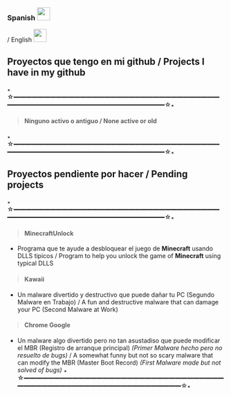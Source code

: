 ### Spanish <img src="https://upload.wikimedia.org/wikipedia/commons/8/89/Bandera_de_Espa%C3%B1a.svg" width="30"></h2> / English <img src="https://upload.wikimedia.org/wikipedia/commons/thumb/8/83/Flag_of_the_United_Kingdom_%283-5%29.svg/2560px-Flag_of_the_United_Kingdom_%283-5%29.svg.png" width="30"></h2>
## Proyectos que tengo en mi github / Projects I have in my github

꘎☆━━━━━━━━━━━━━━━━━━━━━━━━━━━━━━━━━━━━━━━━━━━━━━━━━━━━━━━━━━━━☆꘎

> #### Ninguno activo o antiguo / None active or old

꘎☆━━━━━━━━━━━━━━━━━━━━━━━━━━━━━━━━━━━━━━━━━━━━━━━━━━━━━━━━━━━━☆꘎

## Proyectos pendiente por hacer / Pending projects

꘎☆━━━━━━━━━━━━━━━━━━━━━━━━━━━━━━━━━━━━━━━━━━━━━━━━━━━━━━━━━━━━☆꘎

> #### MinecraftUnlock
* Programa que te ayude a desbloquear el juego de **Minecraft** usando DLLS tipicos / Program to help you unlock the game of **Minecraft** using typical DLLS

> #### Kawaii
* Un malware divertido y destructivo que puede dañar tu PC (Segundo Malware en Trabajo) / A fun and destructive malware that can damage your PC (Second Malware at Work)

> #### Chrome Google
* Un malware algo divertido pero no tan asustadiso que puede modificar el MBR (Registro de arranque principal) *(Primer Malware hecho pero no resuelto de bugs)* / A somewhat funny but not so scary malware that can modify the MBR (Master Boot Record) *(First Malware made but not solved of bugs)*
꘎☆━━━━━━━━━━━━━━━━━━━━━━━━━━━━━━━━━━━━━━━━━━━━━━━━━━━━━━━━━━━━☆꘎
